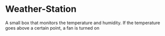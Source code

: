 # Weather-Station
A small box that monitors the temperature and humidity. If the temperature goes above a certain point, a fan is turned on
